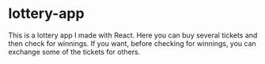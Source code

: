 # lottery-app
This is a lottery app I made with React. Here you can buy several tickets and then check for winnings. If you want, before checking for winnings, you can exchange some of the tickets for others.
